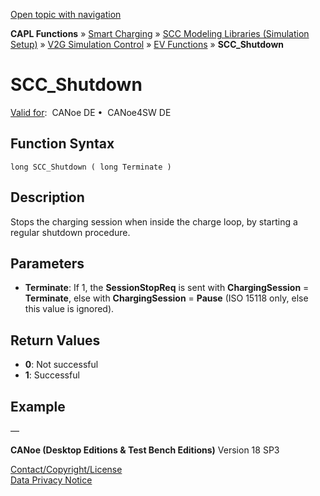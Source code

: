 [Open topic with navigation](../../../../../CANoeDEFamily.htm#Topics/CAPLFunctions/SmartCharging/Functions/CAPLfunctionSCCShutdown.md)

**CAPL Functions** » [Smart Charging](../CAPLFunctionsSmartChargingOverview.md) » [SCC Modeling Libraries (Simulation Setup)](../CAPLFunctionsSmartChargingOverview.md#BMNodeayerDLL) » [V2G Simulation Control](../CAPLFunctionsSmartChargingOverview.md#V2GSimControl) » [EV Functions](../CAPLFunctionsSmartChargingOverview.md#V2GSimControl) » **SCC_Shutdown**

# SCC_Shutdown

[Valid for](../../../Shared/FeatureAvailability.md):  CANoe DE •  CANoe4SW DE

## Function Syntax

```
long SCC_Shutdown ( long Terminate )
```

## Description

Stops the charging session when inside the charge loop, by starting a regular shutdown procedure.

## Parameters

- **Terminate**: If 1, the **SessionStopReq** is sent with **ChargingSession** = **Terminate**, else with **ChargingSession** = **Pause** (ISO 15118 only, else this value is ignored).

## Return Values

- **0**: Not successful
- **1**: Successful

## Example

—

**CANoe (Desktop Editions & Test Bench Editions)** Version 18 SP3

[Contact/Copyright/License](../../../Shared/ContactCopyrightLicense.md)  
[Data Privacy Notice](https://www.vector.com/int/en/company/get-info/privacy-policy/)
